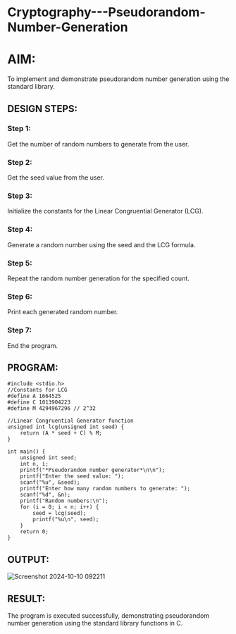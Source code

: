 # Cryptography---Pseudorandom-Number-Generation

# AIM:

To implement and demonstrate pseudorandom number generation using the standard library.

## DESIGN STEPS:

### Step 1:
Get the number of random numbers to generate from the user.

### Step 2: 
Get the seed value from the user.

### Step 3:
Initialize the constants for the Linear Congruential Generator (LCG).

### Step 4:
Generate a random number using the seed and the LCG formula.

### Step 5:
Repeat the random number generation for the specified count.

### Step 6:
Print each generated random number.

### Step 7: 
End the program.

## PROGRAM:
~~~
#include <stdio.h>
//Constants for LCG
#define A 1664525
#define C 1013904223
#define M 4294967296 // 2^32

//Linear Congruential Generator function
unsigned int lcg(unsigned int seed) {
    return (A * seed + C) % M;
}

int main() {
    unsigned int seed;
    int n, i;
    printf("*Pseudorandom number generator*\n\n");
    printf("Enter the seed value: ");
    scanf("%u", &seed);
    printf("Enter how many random numbers to generate: ");
    scanf("%d", &n);
    printf("Random numbers:\n");
    for (i = 0; i < n; i++) {
        seed = lcg(seed);
        printf("%u\n", seed);
    }
    return 0;
}
~~~

## OUTPUT:
![Screenshot 2024-10-10 092211](https://github.com/user-attachments/assets/3fe03882-2039-44d6-a150-49d009848ac7)


## RESULT:

The program is executed successfully, demonstrating pseudorandom number generation using the standard library functions in C.
